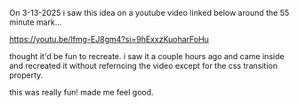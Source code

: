 On 3-13-2025 i saw this idea on a youtube video linked below around the 55 minute mark...

https://youtu.be/lfmg-EJ8gm4?si=9hExxzKuoharFoHu

thought it'd be fun to recreate. i saw it a couple hours ago and came inside and recreated it without referncing the video except for the css transition property. 

this was really fun! made me feel good.
